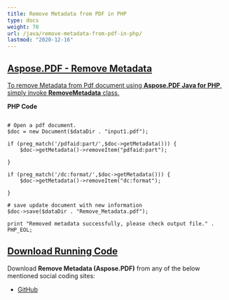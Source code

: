 ```yaml
---
title: Remove Metadata from PDF in PHP
type: docs
weight: 70
url: /java/remove-metadata-from-pdf-in-php/
lastmod: "2020-12-16"
---
```


## <ins>**Aspose.PDF - Remove Metadata**
<ins>To remove Metadata from Pdf document using **Aspose.PDF Java for PHP**, simply invoke **RemoveMetadata** class.

**PHP Code**
```

# Open a pdf document.
$doc = new Document($dataDir . "input1.pdf");

if (preg_match('/pdfaid:part/',$doc->getMetadata())) {
    $doc->getMetadata()->removeItem("pdfaid:part");

}

if (preg_match('/dc:format/',$doc->getMetadata())) {
    $doc->getMetadata()->removeItem("dc:format");

}

# save update document with new information
$doc->save($dataDir . "Remove_Metadata.pdf");

print "Removed metadata successfully, please check output file." . PHP_EOL;

```

## <ins>**Download Running Code**
Download **Remove Metadata (Aspose.PDF)** from any of the below mentioned social coding sites:

- [GitHub](https://github.com/aspose-pdf/Aspose.PDF-for-Java/blob/master/Plugins/Aspose_Pdf_Java_for_PHP/src/Aspose/Pdf/WorkingWithDocumentObject/RemoveMetadata.php)
